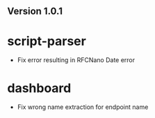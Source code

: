 ## Version 1.0.1
# script-parser
- Fix error resulting in RFCNano Date error
# dashboard
- Fix wrong name extraction for endpoint name